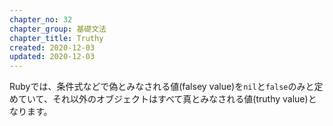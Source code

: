 ```yaml
---
chapter_no: 32
chapter_group: 基礎文法
chapter_title: Truthy
created: 2020-12-03
updated: 2020-12-03
---
```

Rubyでは、条件式などで偽とみなされる値(falsey value)を`nil`と`false`のみと定めていて、それ以外のオブジェクトはすべて真とみなされる値(truthy value)となります。